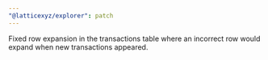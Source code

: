 ```yaml
---
"@latticexyz/explorer": patch
---
```


Fixed row expansion in the transactions table where an incorrect row would expand when new transactions appeared.

